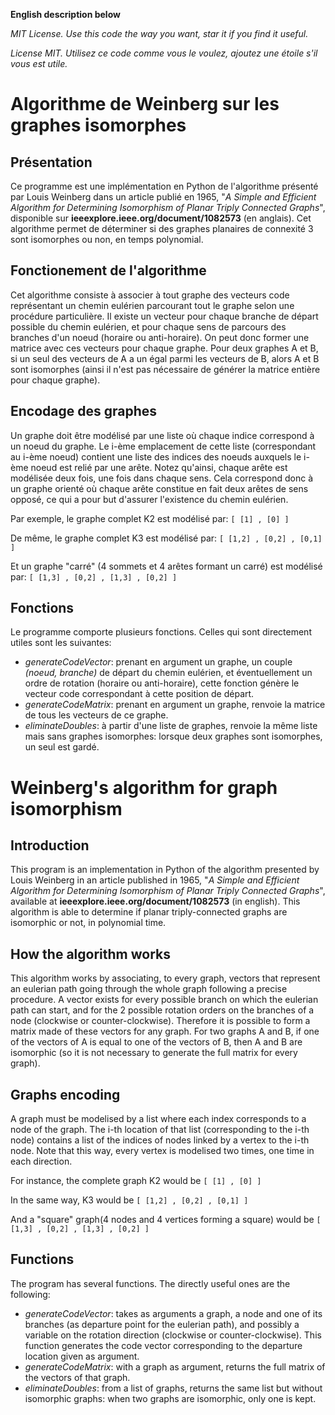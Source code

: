 **English description below**

*MIT License. Use this code the way you want, star it if you find it useful.*

*License MIT. Utilisez ce code comme vous le voulez, ajoutez une étoile s'il vous est utile.*


# Algorithme de Weinberg sur les graphes isomorphes

## Présentation
Ce programme est une implémentation en Python de l'algorithme présenté par Louis Weinberg dans un article publié en 1965, "*A Simple and Efficient Algorithm for Determining Isomorphism of Planar Triply Connected Graphs*", disponible sur **ieeexplore.ieee.org/document/1082573** (en anglais). Cet algorithme permet de déterminer si des graphes planaires de connexité 3 sont isomorphes ou non, en temps polynomial.

## Fonctionement de l'algorithme
Cet algorithme consiste à associer à tout graphe des vecteurs code représentant un chemin eulérien parcourant tout le graphe selon une procédure particulière. Il existe un vecteur pour chaque branche de départ possible du chemin eulérien, et pour chaque sens de parcours des branches d'un noeud (horaire ou anti-horaire). On peut donc former une matrice avec ces vecteurs pour chaque graphe.
Pour deux graphes A et B, si un seul des vecteurs de A a un égal parmi les vecteurs de B, alors A et B sont isomorphes (ainsi il n'est pas nécessaire de générer la matrice entière pour chaque graphe).

## Encodage des graphes
Un graphe doit être modélisé par une liste où chaque indice correspond à un noeud du graphe. Le i-ème emplacement de cette liste (correspondant au i-ème noeud) contient une liste des indices des noeuds auxquels le i-ème noeud est relié par une arête.
Notez qu'ainsi, chaque arête est modélisée deux fois, une fois dans chaque sens. Cela correspond donc à un graphe orienté où chaque arête constitue en fait deux arêtes de sens opposé, ce qui a pour but d'assurer l'existence du chemin eulérien.

Par exemple, le graphe complet K2 est modélisé par: ```[ [1] , [0] ]```

De même, le graphe complet K3 est modélisé par: ```[ [1,2] , [0,2] , [0,1] ]```

Et un graphe "carré" (4 sommets et 4 arêtes formant un carré) est modélisé par: ```[ [1,3] , [0,2] , [1,3] , [0,2] ]```


## Fonctions
Le programme comporte plusieurs fonctions. Celles qui sont directement utiles sont les suivantes:
- *generateCodeVector*: prenant en argument un graphe, un couple *(noeud, branche)* de départ du chemin eulérien, et éventuellement un ordre de rotation (horaire ou anti-horaire), cette fonction génère le vecteur code correspondant à cette position de départ.
- *generateCodeMatrix*: prenant en argument un graphe, renvoie la matrice de tous les vecteurs de ce graphe.
- *eliminateDoubles*: à partir d'une liste de graphes, renvoie la même liste mais sans graphes isomorphes: lorsque deux graphes sont isomorphes, un seul est gardé.





# Weinberg's algorithm for graph isomorphism

## Introduction
This program is an implementation in Python of the algorithm presented by Louis Weinberg in an article published in 1965, "*A Simple and Efficient Algorithm for Determining Isomorphism of Planar Triply Connected Graphs*", available at **ieeexplore.ieee.org/document/1082573** (in english). This algorithm is able to determine if planar triply-connected graphs are isomorphic or not, in polynomial time.

## How the algorithm works
This algorithm works by associating, to every graph, vectors that represent an eulerian path going through the whole graph following a precise procedure. A vector exists for every possible branch on which the eulerian path can start, and for the 2 possible rotation orders on the branches of a node (clockwise or counter-clockwise). Therefore it is possible to form a matrix made of these vectors for any graph.
For two graphs A and B, if one of the vectors of A is equal to one of the vectors of B, then A and B are isomorphic (so it is not necessary to generate the full matrix for every graph).

## Graphs encoding
A graph must be modelised by a list where each index corresponds to a node of the graph. The i-th location of that list (corresponding to the i-th node) contains a list of the indices of nodes linked by a vertex to the i-th node. Note that this way, every vertex is modelised two times, one time in each direction.

For instance, the complete graph K2 would be ```[ [1] , [0] ]```

In the same way, K3 would be ```[ [1,2] , [0,2] , [0,1] ]```

And a "square" graph(4 nodes and 4 vertices forming a square) would be ```[ [1,3] , [0,2] , [1,3] , [0,2] ]```

## Functions
The program has several functions. The directly useful ones are the following:
- *generateCodeVector*: takes as arguments a graph, a node and one of its branches (as departure point for the eulerian path), and possibly a variable on the rotation direction (clockwise or counter-clockwise). This function generates the code vector corresponding to the departure location given as argument.
- *generateCodeMatrix*: with a graph as argument, returns the full matrix of the vectors of that graph.
- *eliminateDoubles*: from a list of graphs, returns the same list but without isomorphic graphs: when two graphs are isomorphic, only one is kept.



